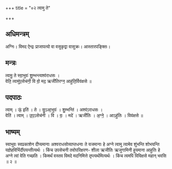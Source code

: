 +++
title = "०२ त्वामु ते"

+++
## अधिमन्त्रम्
अग्निः। विमद ऐन्द्रः प्राजापत्यो वा वसुकृद्वा वासुक्रः। आस्तारपङ्क्तिः।

## मन्त्रः
त्वामु॒ ते स्वा॒भुवः॑ शु॒म्भन्त्यश्व॑राधसः ।  
वेति॒ त्वामु॑प॒सेच॑नी॒ वि वो॒ मद॒ ऋजी॑तिरग्न॒ आहु॑ति॒र्विव॑क्षसे ॥

## पदपाठः
त्वाम् । ऊं॒ इति॑ । ते । सु॒ऽआ॒भुवः॑ । शु॒म्भन्ति॑ । अश्व॑ऽराधसः ।  
वेति॑ । त्वाम् । उ॒प॒ऽसेच॑नी । वि । वः॒ । मदे॑ । ऋजी॑तिः । अ॒ग्ने॒ । आऽहु॑तिः । विव॑क्षसे ॥

## भाष्यम्
स्वाभुवः स्वप्रकाशेन दीप्यमानाः अश्वराधसोव्याप्तधनाः ते यजमानाः हे अग्ने त्वामु त्वामेव शुंभन्ति शोभयन्ति यज्ञेहविर्भिर्दीपयन्तीत्यर्थः । किंच उपसेचनी तवोपरिक्षरण- शीला ऋजीतिः ऋजुगामिनी हूयमाना आहुतिः हे अग्ने त्वां वेति गच्छति । किमर्थं वस्तव विमदे मदनिमित्ते तृप्त्यर्थमित्यर्थः । किंच त्वमपि विविक्षसे महान् भवसि ॥ २ ॥